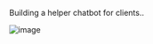Building a helper chatbot for clients..

![image](https://github.com/user-attachments/assets/2f808035-8f9e-4ae8-bde1-6fdba3847701)
